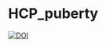 # HCP_puberty
[![DOI](https://zenodo.org/badge/200871491.svg)](https://zenodo.org/badge/latestdoi/200871491)
